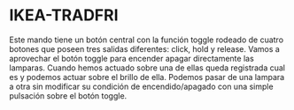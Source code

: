 # IKEA-TRADFRI
Este mando tiene un botón central con la función toggle rodeado de cuatro botones que poseen tres salidas diferentes: click, hold y release. Vamos a aprovechar el botón toggle para encender apagar directamente las lamparas. Cuando hemos actuado sobre una de ellas queda registrada cual es y podemos actuar sobre el brillo de ella. Podemos pasar de una lampara a otra sin modificar su condición de encendido/apagado con una simple pulsación sobre el botón toggle.
